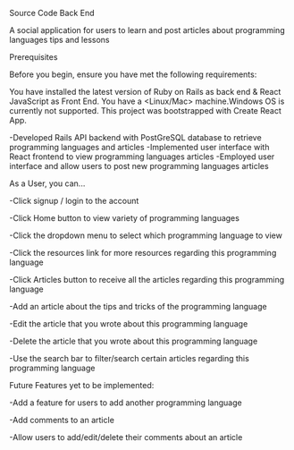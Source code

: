 Source Code Back End

A social application for users to learn and post articles about programming languages tips and lessons

Prerequisites

Before you begin, ensure you have met the following requirements:

You have installed the latest version of Ruby on Rails as back end & React JavaScript as Front End. You have a <Linux/Mac> machine.Windows OS is currently not supported. This project was bootstrapped with Create React App.

-Developed Rails API backend with PostGreSQL database to retrieve programming languages and articles 
-Implemented user interface with React frontend to view programming languages articles 
-Employed user interface and allow users to post new programming languages articles

As a User, you can...

-Click signup / login to the account

-Click Home button to view variety of programming languages

-Click the dropdown menu to select which programming language to view

-Click the resources link for more resources regarding this programming language

-Click Articles button to receive all the articles regarding this programming language

-Add an article about the tips and tricks of the programming language

-Edit the article that you wrote about this programming language

-Delete the article that you wrote about this programming language

-Use the search bar to filter/search certain articles regarding this programming language

Future Features yet to be implemented:

-Add a feature for users to add another programming language

-Add comments to an article

-Allow users to add/edit/delete their comments about an article

